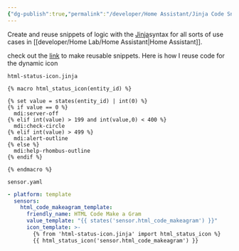 ```yaml
---
{"dg-publish":true,"permalink":"/developer/Home Assistant/Jinja Code Snippet/","created":"2024-02-29T22:19:55.897-06:00","updated":"2024-06-04T15:45:43.000-05:00"}
---
```


Create and reuse snippets of logic with the [Jinja](https://palletsprojects.com/p/jinja/)syntax for all sorts of use cases in [[developer/Home Lab/Home Assistant\|Home Assistant]]. 

check out the [link](https://www.home-assistant.io/blog/2023/04/05/release-20234/#macros-for-your-templates) to make reusable snippets. Here is how I reuse code for the dynamic icon

`html-status-icon.jinja`
```jinja
{% macro html_status_icon(entity_id) %}

{% set value = states(entity_id) | int(0) %}
{% if value == 0 %}
  mdi:server-off
{% elif int(value) > 199 and int(value,0) < 400 %}
  mdi:check-circle
{% elif int(value) > 499 %}
  mdi:alert-outline
{% else %}
  mdi:help-rhombus-outline
{% endif %}

{% endmacro %}
```

`sensor.yaml`
```yml
- platform: template
  sensors:
    html_code_makeagram_template:
      friendly_name: HTML Code Make a Gram
      value_template: "{{ states('sensor.html_code_makeagram') }}"
      icon_template: >-
        {% from 'html-status-icon.jinja' import html_status_icon %}
        {{ html_status_icon('sensor.html_code_makeagram') }}
```
